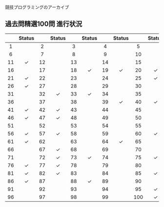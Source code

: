 競技プログラミングのアーカイブ

## 過去問精選100問 進行状況

|    | Status |    | Status |    | Status |    | Status |    | Status |
|:--:|:------:|:--:|:------:|:--:|:------:|:--:|:------:|:--:|:------:|
|   1 | &nbsp; |   2 | &nbsp; |   3 | &nbsp; |   4 | &nbsp; |   5 | &nbsp; |
|   6 | &nbsp; |   7 | &nbsp; |   8 | &nbsp; |   9 | &nbsp; |  10 | &nbsp; |
|  11 | ✓ |  12 | &nbsp; |  13 | &nbsp; |  14 | &nbsp; |  15 | &nbsp; |
|  16 | &nbsp; |  17 | &nbsp; |  18 | ✓ |  19 | ✓ |  20 | ✓ |
|  21 | ✓ |  22 | &nbsp; |  23 | &nbsp; |  24 | &nbsp; |  25 | ✓ |
|  26 | ✓ |  27 | &nbsp; |  28 | &nbsp; |  29 | &nbsp; |  30 | &nbsp; |
|  31 | &nbsp; |  32 | ✓ |  33 | ✓ |  34 | &nbsp; |  35 | &nbsp; |
|  36 | &nbsp; |  37 | &nbsp; |  38 | &nbsp; |  39 | ✓ |  40 | ✓ |
|  41 | ✓ |  42 | ✓ |  43 | &nbsp; |  44 | &nbsp; |  45 | &nbsp; |
|  46 | ✓ |  47 | ✓ |  48 | &nbsp; |  49 | &nbsp; |  50 | &nbsp; |
|  51 | &nbsp; |  52 | &nbsp; |  53 | &nbsp; |  54 | &nbsp; |  55 | &nbsp; |
|  56 | ✓ |  57 | ✓ |  58 | &nbsp; |  59 | &nbsp; |  60 | ✓ |
|  61 | ✓ |  62 | &nbsp; |  63 | &nbsp; |  64 | ✓ |  65 | &nbsp; |
|  66 | &nbsp; |  67 | ✓ |  68 | &nbsp; |  69 | &nbsp; |  70 | &nbsp; |
|  71 | &nbsp; |  72 | ✓ |  73 | ✓ |  74 | &nbsp; |  75 | ✓ |
|  76 | ✓ |  77 | ✓ |  78 | &nbsp; |  79 | &nbsp; |  80 | &nbsp; |
|  81 | ✓ |  82 | ✓ |  83 | &nbsp; |  84 | &nbsp; |  85 | ✓ |
|  86 | ✓ |  87 | &nbsp; |  88 | ✓ |  89 | &nbsp; |  90 | &nbsp; |
|  91 | &nbsp; |  92 | &nbsp; |  93 | &nbsp; |  94 | &nbsp; |  95 | ✓ |
|  96 | &nbsp; |  97 | &nbsp; |  98 | &nbsp; |  99 | &nbsp; | 100 | ✓ |
